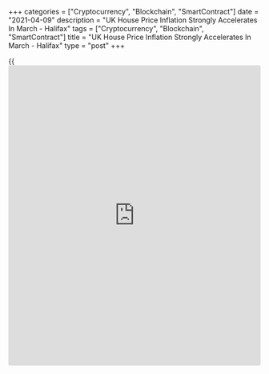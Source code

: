 +++
categories = ["Cryptocurrency", "Blockchain", "SmartContract"]
date = "2021-04-09"
description = "UK House Price Inflation Strongly Accelerates In March - Halifax"
tags = ["Cryptocurrency", "Blockchain", "SmartContract"]
title = "UK House Price Inflation Strongly Accelerates In March - Halifax"
type = "post"
+++

{{<iframe id="large-banner" src="https://www.bounty.group/#slide=23.0" width="100%" height="600" scrolling="no" style="border: 0px solid rgb(216, 221, 230); border-radius: 3px;">}}

UK house price inflation accelerated sharply in March to its highest
level in four months, survey data from the Lloyds Bank unit Halifax and
IHS Markit showed Friday.  
  
The house price index rose an unadjusted 6.5 percent year-on-year after
a 5.2 percent increase in February.  
  
Compared to the previous month, house prices rose 1.1 percent in March
after remaining unchanged in February. The monthly increase was the
first since November.  
  
The average house price hit a record high GBP 254,606 in March.  
  
Halifax Managing Director Russell Galley said the continuation of
government support measures largely boosted confidence in the housing
market.  
  
The extended stamp duty holiday has put another spring in the step of
home movers, he said.

Meanwhile, the new mortgage guarantee scheme provides an alternative
route onto the property ladder to savers.  
  
"Overall we expect elevated levels of activity to be maintained in the
coming months, with consumer confidence spurred on by the successful
vaccine rollout, and buyer demand still fueled by a desire for larger
properties and more outdoor space, as work-life priorities have shifted
during the pandemic," Galley said.  
  
"A shortage of homes for sale will also support prices in the short
term, as lower availability always favors sellers."

That said, Halifax remained cautious about the longer-term outlook as
the [economy][1] is yet to feel the full effect of its biggest recession
in more than 300 years.

"Given current levels of uncertainty and the potential for higher
unemployment, we still expect house price growth to slow somewhat by the
end of this year," Galley said.

For comments and feedback [contact](https://www.playgroundfx.com/contact/): editorial@rtt[news](https://www.letsplayfx.com/blog/forex-news-website/).com

[Economic News][1]

 **What parts of the world are seeing the best (and worst) economic
performances lately? Click[here][2] to check out our [Econ Scorecard][2]
and find out! See up-to-the-moment [ranking](https://www.playgroundfx.com/blog/crypto-exchange-ranking/)s for the best and worst
performers in [GDP][3], [unemployment rate][4], [inflation][5] and much
more.**

   1. www.rtt[news](https://www.letsplayfx.com/blog/forex-news-website/).com/Content/EconomicNews.aspx
   2. www.rtt[news](https://www.letsplayfx.com/blog/forex-news-website/).com/economic-scorecard/world-rank/retail-sales/highest-performance.aspx
   3. www.rtt[news](https://www.letsplayfx.com/blog/forex-news-website/).com/economic-scorecard/world-rank/GDP/highest-performance.aspx
   4. www.rtt[news](https://www.letsplayfx.com/blog/forex-news-website/).com/economic-scorecard/world-rank/unemployment-rate/lowest-performance.aspx
   5. www.rtt[news](https://www.letsplayfx.com/blog/forex-news-website/).com/economic-scorecard/world-rank/CPI/highest-performance.aspx